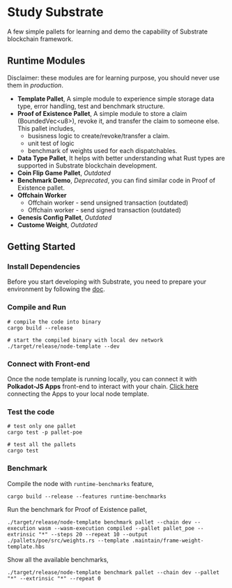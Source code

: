 # Study Substrate

A few simple pallets for learning and demo the capability of Substrate blockchain framework.

## Runtime Modules

Disclaimer: these modules are for learning purpose, you should never use them in *production*.

- **Template Pallet**, A simple module to experience simple storage data type, error handling, test and benchmark structure.
- **Proof of Existence Pallet**, A simple module to store a claim (BoundedVec\<u8\>), revoke it, and transfer the claim to someone else. This pallet includes,
  - busisness logic to create/revoke/transfer a claim.
  - unit test of logic
  - benchmark of weights used for each dispatchables.
- **Data Type Pallet**, It helps with better understanding what Rust types are supported in Substrate blockchain development.
- **Coin Flip Game Pallet**, *Outdated*
- **Benchmark Demo**, *Deprecated*, you can find similar code in Proof of Existence pallet.
- **Offchain Worker**
  - Offchain worker - send unsigned transaction (outdated)
  - Offchain worker - send signed transaction (outdated)
- **Genesis Config Pallet**, *Outdated*
- **Custome Weight**, *Outdated*

## Getting Started

### Install Dependencies

Before you start developing with Substrate, you need to prepare your environment by following the [doc](https://docs.substrate.io/main-docs/install/).

### Compile and Run

```shell
# compile the code into binary
cargo build --release

# start the compiled binary with local dev network
./target/release/node-template --dev
```
### Connect with Front-end

Once the node template is running locally, you can connect it with **Polkadot-JS Apps** front-end
to interact with your chain. [Click
here](https://polkadot.js.org/apps/#/explorer?rpc=ws://localhost:9944) connecting the Apps to your
local node template.

### Test the code

```shell
# test only one pallet
cargo test -p pallet-poe

# test all the pallets
cargo test
```

### Benchmark

Compile the node with `runtime-benchmarks` feature,
```shell
cargo build --release --features runtime-benchmarks
```

Run the benchmark for Proof of Existence pallet,
```shell
./target/release/node-template benchmark pallet --chain dev --execution wasm --wasm-execution compiled --pallet pallet_poe --extrinsic "*" --steps 20 --repeat 10 --output ./pallets/poe/src/weights.rs --template .maintain/frame-weight-template.hbs
```

Show all the available benchmarks,
```shell
./target/release/node-template benchmark pallet --chain dev --pallet "*" --extrinsic "*" --repeat 0
```
